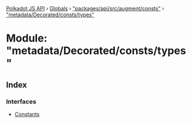 [Polkadot JS API](../README.md) › [Globals](../globals.md) › ["packages/api/src/augment/consts"](_packages_api_src_augment_consts_.md) › ["metadata/Decorated/consts/types"](_packages_api_src_augment_consts_._metadata_decorated_consts_types_.md)

# Module: "metadata/Decorated/consts/types"

## Index

### Interfaces

* [Constants](../interfaces/_packages_api_src_augment_consts_._metadata_decorated_consts_types_.constants.md)
